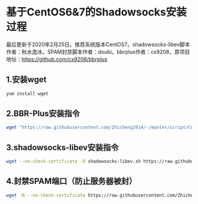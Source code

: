 # 基于CentOS6&7的Shadowsocks安装过程
最后更新于2020年2月25日。推荐系统版本CentOS7。shadowsocks-libev脚本作者：秋水逸冰。SPAM封禁脚本作者：doubi。bbrplus作者：cx9208，原项目地址：https://github.com/cx9208/bbrplus
## 1.安装wget

```bash
yum install wget
```

## 2.BBR-Plus安装指令

```bash
wget "https://raw.githubusercontent.com/Zhicheng2914/-/master/script/CentOS/bbrplus/ok_bbrplus_centos.sh" && chmod +x ok_bbrplus_centos.sh && ./ok_bbrplus_centos.sh
```

## 3.shadowsocks-libev安装指令

```bash
wget --no-check-certificate -O shadowsocks-libev.sh https://raw.githubusercontent.com/Zhicheng2914/-/master/script/CentOS/shadowsocks-libev.sh && chmod +x shadowsocks-libev.sh && ./shadowsocks-libev.sh 2>&1 | tee shadowsocks-libev.log
```

## 4.封禁SPAM端口（防止服务器被封）

```bash
wget -N --no-check-certificate https://raw.githubusercontent.com/Zhicheng2914/-/master/script/CentOS/ban_iptables.sh && chmod +x ban_iptables.sh && bash ban_iptables.sh
```
